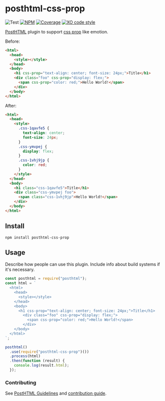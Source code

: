 # posthtml-css-prop

![Test](https://github.com/shimech/posthtml-css-prop/actions/workflows/test.yml/badge.svg)
[![NPM][npm]][npm-url]
[![Coverage][cover]][cover-badge]
[![XO code style][style]][style-url]

[PostHTML](https://github.com/posthtml/posthtml) plugin to support [css prop](https://emotion.sh/docs/css-prop) like emotion.

Before:

```html
<html>
  <head>
    <style></style>
  </head>
  <body>
    <h1 css-prop="text-align: center; font-size: 24px;">Title</h1>
    <div class="foo" css-prop="display: flex;">
      <span css-prop="color: red;">Hello World!</span>
    </div>
  </body>
</html>
```

After:

```html
<html>
  <head>
    <style>
      .css-1qavfe5 {
        text-align: center;
        font-size: 24px;
      }
      .css-ymvpej {
        display: flex;
      }
      .css-1vhj9jp {
        color: red;
      }
    </style>
  </head>
  <body>
    <h1 class="css-1qavfe5">Title</h1>
    <div class="css-ymvpej foo">
      <span class="css-1vhj9jp">Hello World!</span>
    </div>
  </body>
</html>
```

## Install

```shell
npm install posthtml-css-prop
```

## Usage

Describe how people can use this plugin. Include info about build systems if it's
necessary.

```javascript
const posthtml = require("posthtml");
const html = `
  <html>
    <head>
      <style></style>
    </head>
    <body>
      <h1 css-prop="text-align: center; font-size: 24px;">Title</h1>
        <div class="foo" css-prop="display: flex;">
          <span css-prop="color: red;">Hello World!</span>
        </div>
    </body>
  </html>
`;

posthtml()
  .use(require("posthtml-css-prop")())
  .process(html)
  .then(function (result) {
    console.log(result.html);
  });
```

### Contributing

See [PostHTML Guidelines](https://github.com/posthtml/posthtml/tree/master/docs) and [contribution guide](CONTRIBUTING.md).

[action]: https://github.com/USER_NAME/PLUGIN_NAME/workflows/Actions%20Status/badge.svg
[action-url]: https://github.com/USER_NAME/PLUGIN_NAME/actions?query=workflow%3A%22CI+tests%22
[npm]: https://img.shields.io/npm/v/PLUGIN_NAME.svg
[npm-url]: https://npmjs.com/package/PLUGIN_NAME
[style]: https://img.shields.io/badge/code_style-XO-5ed9c7.svg
[style-url]: https://github.com/xojs/xo
[cover]: https://coveralls.io/repos/USER_NAME/PLUGIN_NAME/badge.svg?branch=master
[cover-badge]: https://coveralls.io/r/USER_NAME/PLUGIN_NAME?branch=master
